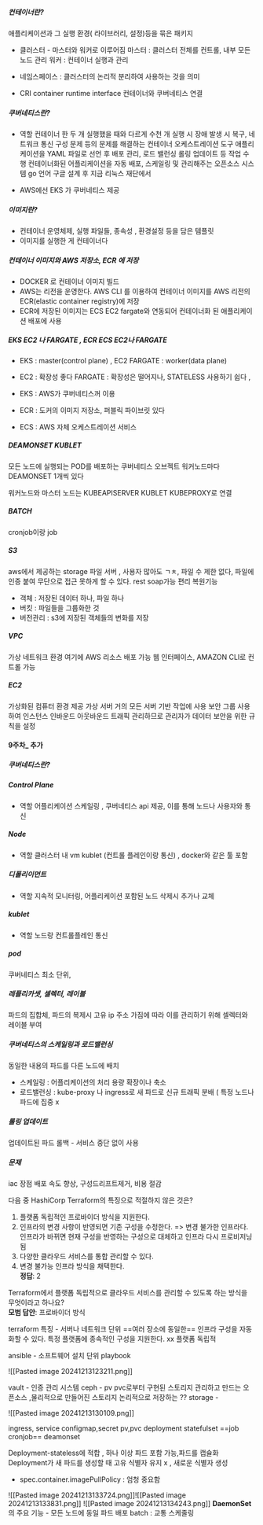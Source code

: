##### 컨테이너란?
애플리케이션과 그 실행 환경( 라이브러리, 설정)등을 묶은 패키지

- 클러스터 - 마스터와 워커로 이루어짐
마스터 : 클러스터 전체를 컨트롤, 내부 모든 노드 관리
워커 : 컨테이너 실행과 관리

- 네임스페이스 : 클러스터의 논리적 분리하여 사용하는 것을 의미
- CRI container runtime interface 컨테이너와 쿠버네티스 연결
##### 쿠버네티스란?
- 역할
컨테이너 한 두 개 실행했을 때와 다르게 수천 개 실행 시 장애 발생 시 복구, 네트워크 통신 구성 문제 등의 문제를 해결하는 컨테이너 오케스트레이션 도구
애플리케이션을 YAML 파일로 선언 후 배포 관리, 로드 밸런싱 롤링 업데이트 등 작업 수행
컨테이너화된 어플리케이션을 자동 배포, 스케일링 및 관리해주는 오픈소스 시스템
go 언어
구글 설계 후 지금 리눅스 재단에서

- AWS에선 EKS 가 쿠버네티스 제공
##### 이미지란?
- 컨테이너 운영체제, 실행 파일들, 종속성 , 환경설정 등을 담은 템플릿
- 이미지를 실행한 게 컨테이너다
##### 컨테이너 이미지와 AWS 저장소, ECR 에 저장
- DOCKER 로 컨테이너 이미지 빌드 
- AWS는 리전을 운영한다. AWS CLI 를 이용하여 컨테이너 이미지를 AWS 리전의 ECR(elastic container registry)에 저장
- ECR에 저장된 이미지는 ECS EC2 fargate와 연동되어 컨테이너화 된 애플리케이션 배포에 사용

##### EKS EC2 나 FARGATE , ECR ECS EC2나 FARGATE

- EKS : master(control plane) , EC2 FARGATE : worker(data plane)
- EC2 : 확장성 좋다 FARGATE : 확장성은 떨어지나, STATELESS 사용하기 쉽다 ,
- EKS : AWS가 쿠버네티스꺼 이용

- ECR : 도커의 이미지 저장소, 퍼블릭 파이브릿 있다
- ECS : AWS 자체 오케스트레이션 서비스

##### DEAMONSET KUBLET
모든 노드에 실행되는 POD를 배포하는 쿠버네티스 오브젝트
워커노드마다 DEAMONSET 1개씩 있다

워커노드와 마스터 노드는 KUBEAPISERVER KUBLET KUBEPROXY로 연결
##### BATCH 
cronjob이랑 job
##### S3
aws에서 제공하는 storage 파일 서버 , 사용자 많아도 ㄱㅊ, 파일 수 제한 없다, 파일에 인증 붙여 무단으로 접근 못하게 할 수 있다. rest soap가능 
편리 복원기능
- 객체 : 저장된 데이터 하나, 파일 하나
- 버킷 : 파일들을 그룹화한 것
- 버전관리 : s3에 저장된 객체들의 변화를 저장

##### VPC
가상 네트워크 환경 
여기에 AWS 리소스 배포 가능
웹 인터페이스, AMAZON CLI로 컨트롤 가능

##### EC2
가상화된 컴퓨터 환경 제공
가상 서버
거의 모든 서버 기반 작업에 사용
보안 그룹 사용하여 인스턴스 인바운드 아웃바운드 트래픽 관리하므로 관리자가 데이터 보안을 위한 규칙을 설정

#### 9주차_ 추가
##### 쿠버네티스란?
##### Control Plane
- 역할 
어플리케이션 스케일링 , 쿠버네티스 api 제공, 이를 통해 노드나 사용자와 통신

##### Node
- 역할
클러스터 내 vm
kublet (컨트롤 플레인이랑 통신) , docker와 같은 툴 포함
##### 디폴리이먼트
- 역할
지속적 모니터링, 어플리케이션 포함된 노드 삭제시 추가나 교체
##### kublet
- 역할
노드랑 컨트롤플레인 통신

##### pod
쿠버네티스 최소 단위, 

##### 레플리카셋, 셀렉터, 레이블
파드의 집합체, 파드의 복제시 고유 ip 주소 가짐에 따라 이를 관리하기 위해 셀렉터와 레이블 부여

##### 쿠버네티스의 스케일링과 로드밸런싱
동일한 내용의 파드를 다른 노드에 배치

- 스케일링 : 어플리케이션의 처리 용량 확장이나 축소
- 로드밸런싱 : kube-proxy 나 ingress로 새 파드로 신규 트래픽 분배 ( 특정 노드나 파드에 집중 x

##### 롤링 업데이트
업데이트된 파드 롤백 - 서비스 중단 없이 사용



##### 문제
iac 장점
배포 속도 향상, 구성드리프트제거, 비용 절감

다음 중 HashiCorp Terraform의 특징으로 적절하지 않은 것은?

1. 플랫폼 독립적인 프로바이더 방식을 지원한다.
2. 인프라의 변경 사항이 반영되면 기존 구성을 수정한다. => 변경 불가한 인프라다. 인프라가 바뀌면 현재 구성을 반영하는 구성으로 대체하고 인프라 다시 프로비저닝됨
3. 다양한 클라우드 서비스를 통합 관리할 수 있다.
4. 변경 불가능 인프라 방식을 채택한다.  
    **정답**: 2

Terraform에서 플랫폼 독립적으로 클라우드 서비스를 관리할 수 있도록 하는 방식을 무엇이라고 하나요?  
**모범 답안**: 프로바이더 방식

terraform 특징 - 서버나 네트워크 단위
==여러 장소에 동일한== 인프라 구성을 자동화할 수 있다.
특정 플랫폼에 종속적인 구성을 지원한다. xx 플랫폼 독립적

ansible - 소프트웨어 설치 단위
playbook

![[Pasted image 20241213123211.png]]

vault - 인증 관리 시스템
ceph - pv pvc로부터 구현된 스토리지 관리하고 만드는 오픈소스 ,물리적으로 만들어진 스토리지 논리적으로 저장하는  ??
storage - 

![[Pasted image 20241213130109.png]]



ingress, service
configmap,secret
pv,pvc
deployment
statefulset
==job
cronjob==
deamonset

Deployment-stateless에 적합 , 하나 이상 파드 포함 가능,파드를 캡슐화
Deployment가 새 파드를 생성할 때 고유 식별자 유지 x , 새로운 식별자 생성

- spec.container.imagePullPolicy : 엄청 중요함

![[Pasted image 20241213133724.png]]![[Pasted image 20241213133831.png]]
![[Pasted image 20241213134243.png]]
**DaemonSet**의 주요 기능 - 모든 노드에 동일 파드 배포
batch : 교통 스케줄링